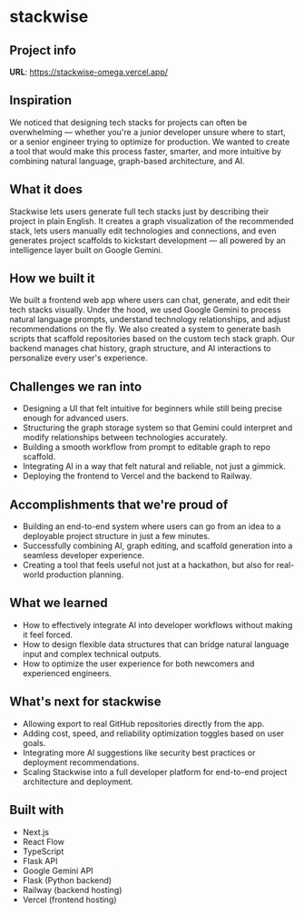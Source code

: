 # stackwise

## Project info

**URL**: https://stackwise-omega.vercel.app/

## Inspiration
We noticed that designing tech stacks for projects can often be overwhelming — whether you're a junior developer unsure where to start, or a senior engineer trying to optimize for production. We wanted to create a tool that would make this process faster, smarter, and more intuitive by combining natural language, graph-based architecture, and AI.

## What it does
Stackwise lets users generate full tech stacks just by describing their project in plain English. It creates a graph visualization of the recommended stack, lets users manually edit technologies and connections, and even generates project scaffolds to kickstart development — all powered by an intelligence layer built on Google Gemini.

## How we built it
We built a frontend web app where users can chat, generate, and edit their tech stacks visually. Under the hood, we used Google Gemini to process natural language prompts, understand technology relationships, and adjust recommendations on the fly. We also created a system to generate bash scripts that scaffold repositories based on the custom tech stack graph. Our backend manages chat history, graph structure, and AI interactions to personalize every user's experience.

## Challenges we ran into
- Designing a UI that felt intuitive for beginners while still being precise enough for advanced users.
- Structuring the graph storage system so that Gemini could interpret and modify relationships between technologies accurately.
- Building a smooth workflow from prompt to editable graph to repo scaffold.
- Integrating AI in a way that felt natural and reliable, not just a gimmick.
- Deploying the frontend to Vercel and the backend to Railway.

## Accomplishments that we're proud of
- Building an end-to-end system where users can go from an idea to a deployable project structure in just a few minutes.
- Successfully combining AI, graph editing, and scaffold generation into a seamless developer experience.
- Creating a tool that feels useful not just at a hackathon, but also for real-world production planning.

## What we learned
- How to effectively integrate AI into developer workflows without making it feel forced.
- How to design flexible data structures that can bridge natural language input and complex technical outputs.
- How to optimize the user experience for both newcomers and experienced engineers.

## What's next for stackwise
- Allowing export to real GitHub repositories directly from the app.
- Adding cost, speed, and reliability optimization toggles based on user goals.
- Integrating more AI suggestions like security best practices or deployment recommendations.
- Scaling Stackwise into a full developer platform for end-to-end project architecture and deployment.

## Built with
- Next.js
- React Flow
- TypeScript
- Flask API
- Google Gemini API
- Flask (Python backend)
- Railway (backend hosting)
- Vercel (frontend hosting)
